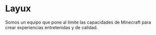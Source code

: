 # Layux

Somos un equipo que pone al límite las capacidades de Minecraft para crear experiencias entretenidas y de calidad.

